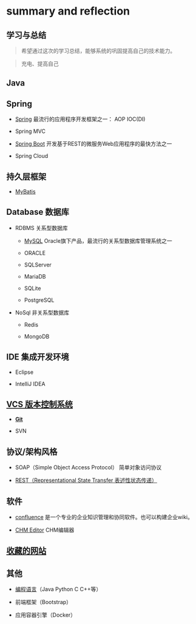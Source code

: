 # summary and reflection

## 学习与总结

> 希望通过这次的学习总结，能够系统的巩固提高自己的技术能力。

> 充电、提高自己



## Java

## Spring

- [Spring](./spring/spring.md) 最流行的应用程序开发框架之一： AOP IOC(DI)

- Spring MVC

- [Spring Boot](./spring/spring-boot.md) 开发基于REST的微服务Web应用程序的最快方法之一

- Spring Cloud


## 持久层框架

- [MyBatis](./mybatis.md)


## Database 数据库

- RDBMS 关系型数据库

    - [MySQL](./database/mysql.md)  Oracle旗下产品，最流行的关系型数据库管理系统之一

    - ORACLE

    - SQLServer

    - MariaDB

    - SQLite

    - PostgreSQL

- NoSql 非关系型数据库

    - Redis

    - MongoDB


## IDE 集成开发环境

- Eclipse

- IntelliJ IDEA



## [VCS 版本控制系统](./vcs/vcs.md)

- [**Git**](./vcs/git.md)

- SVN


## 协议/架构风格

- SOAP（Simple Object Access Protocol） 简单对象访问协议

- [REST（Representational State Transfer 表述性状态传递）](/rest.md)


## 软件

- [confluence](/confluence.md)  是一个专业的企业知识管理和协同软件。也可以构建企业wiki。

- [CHM Editor](/chmeditor.md)  CHM编辑器


## [收藏的网站](/website.md)


## 其他

- [编程语言](/language.md)（Java Python C C++等）

- 前端框架（Bootstrap）

- 应用容器引擎（Docker）

